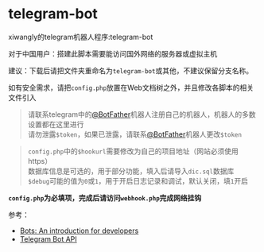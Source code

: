 # telegram-bot
xiwangly的telegram机器人程序:telegram-bot

[@BotFather]:https://t.me/BotFather

对于中国用户：搭建此脚本需要能访问国外网络的服务器或虚拟主机

建议：下载后请把文件夹重命名为`telegram-bot`或其他，不建议保留分支名称。

如有安全需求，请把`config.php`放置在Web文档树之外，并且修改各脚本的相关文件引入

>请联系telegram中的[@BotFather]机器人注册自己的机器人，机器人的多数设置都在这里进行<br/>
>请勿泄露`$token`，如果已泄露，请联系[@BotFather]机器人更改`$token`<br/>

>`config.php`中的`$hookurl`需要修改为自己的项目地址（网站必须使用https）<br/>
数据库信息是可选的，用于部分功能，填入后请导入`dic.sql`数据库<br/>
`$debug`可能的值为`0`或`1`，用于开启日志记录和调试，默认关闭，填`1`开启

**`config.php`为必填项，完成后请访问`webhook.php`完成网络挂钩**

参考：
* [Bots: An introduction for developers](https://core.telegram.org/bots)
* [Telegram Bot API](https://core.telegram.org/bots/api)
